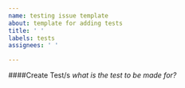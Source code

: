 ```yaml
---
name: testing issue template
about: template for adding tests
title: ' '
labels: tests
assignees: ' '

---
```

####Create Test/s
*what is the test to be made for?*